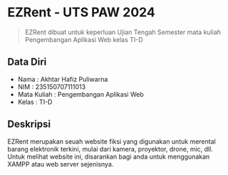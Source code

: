 # EZRent - UTS PAW 2024

>EZRent dibuat untuk keperluan Ujian Tengah Semester mata kuliah Pengembangan Aplikasi Web kelas TI-D

## Data Diri

* Nama : Akhtar Hafiz Puliwarna
* NIM  : 235150707111013
* Mata Kuliah : Pengembangan Aplikasi Web
* Kelas : TI-D

## Deskripsi

EZRent merupakan seuah website fiksi yang digunakan untuk merental barang elektronik terkini, mulai dari kamera, proyektor, drone, mic, dll. Untuk melihat website ini, disarankan bagi anda untuk menggunakan XAMPP atau web server sejenisnya.

